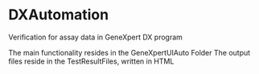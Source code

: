 # DXAutomation
Verification for assay data in GeneXpert DX program

The main functionality resides in the GeneXpertUIAuto Folder
The output files reside in the TestResultFiles, written in HTML
